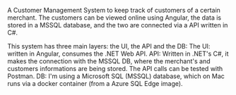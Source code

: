 A Customer Management System to keep track of customers of a certain merchant. 
The customers can be viewed online using Angular, the data is stored in a MSSQL database, and the two are connected via a API written in C#.

This system has three main layers: the UI, the API and the DB:
The UI: written in Angular, consumes the .NET Web API.
API: Written in .NET's C#, it makes the connection with the MSSQL DB, where the merchant's and customers informations are being stored. The API calls can be tested with Postman.
DB: I'm using a Microsoft SQL (MSSQL) database, which on Mac runs via a docker container (from a Azure SQL Edge image).
